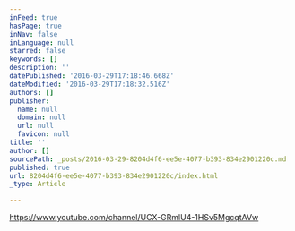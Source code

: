 ```yaml
---
inFeed: true
hasPage: true
inNav: false
inLanguage: null
starred: false
keywords: []
description: ''
datePublished: '2016-03-29T17:18:46.668Z'
dateModified: '2016-03-29T17:18:32.516Z'
authors: []
publisher:
  name: null
  domain: null
  url: null
  favicon: null
title: ''
author: []
sourcePath: _posts/2016-03-29-8204d4f6-ee5e-4077-b393-834e2901220c.md
published: true
url: 8204d4f6-ee5e-4077-b393-834e2901220c/index.html
_type: Article

---
```

https://www.youtube.com/channel/UCX-GRmlU4-1HSv5MgcqtAVw